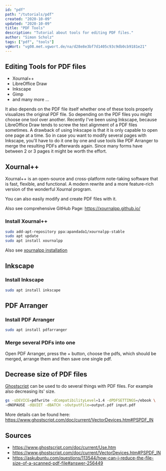 ```yaml
---
id: "pdf"
path: "/tutorials/pdf"
created: "2020-10-09"
updated: "2020-10-09"
title: "PDF Tools"
description: "Tutorial about tools for editing PDF files."
author: "Simon Scholz"
tags: ["pdf", "tools"]
vgWort: "vg08.met.vgwort.de/na/d28e8e3bf7d1405c93c9db0cb9181e21"
---
```


## Editing Tools for PDF files

- Xournal++
- LibreOffice Draw
- Inkscape
- Gimp
- and many more ...

It also depends on the PDF file itself whether one of these tools properly visualizes the original PDF file.
So depending on the PDF files you might choose one tool over another.
Recently I've been using Inkscape, because LibreOffice Draw tends to screw the text alignment of a PDF files sometimes.
A drawback of using Inkscape is that it is only capable to open one page at a time.
So in case you want to modify several pages with Inkscape, you'll have to do it one by one and use tools like PDF Arranger to merge the resulting PDFs afterwards again.
Since many forms have between 2 or 3 pages it might be worth the effort.

## Xournal++

Xournal++ is an open-source and cross-platform note-taking software that is fast, flexible, and functional. A modern rewrite and a more feature-rich version of the wonderful Xournal program.

You can also easily modify and create PDF files with it.

Also see comprehensive GitHub Page: https://xournalpp.github.io/

### Install Xournal++

```bash
sudo add-apt-repository ppa:apandada1/xournalpp-stable
sudo apt update
sudo apt install xournalpp
```

Also see [xournalpp installation](https://github.com/xournalpp/xournalpp/#installing)

## Inkscape

### Install Inkscape

```bash
sudo apt install inkscape
```

## PDF Arranger

### Install PDF Arranger

```bash
sudo apt install pdfarranger
```

### Merge several PDFs into one

Open PDF Arranger, press the + button, choose the pdfs, which should be merged, arrange them and then save one single pdf.

## Decrease size of PDF files

[Ghostscript](https://www.ghostscript.com/doc/current/Use.htm) can be used to do several things with PDF files.
For example also decreasing its' size.

```bash
gs -sDEVICE=pdfwrite -dCompatibilityLevel=1.4 -dPDFSETTINGS=/ebook \
-dNOPAUSE -dQUIET -dBATCH -sOutputFile=output.pdf input.pdf
```

More details can be found here: https://www.ghostscript.com/doc/current/VectorDevices.htm#PSPDF_IN

## Sources

- https://www.ghostscript.com/doc/current/Use.htm
- https://www.ghostscript.com/doc/current/VectorDevices.htm#PSPDF_IN
- https://askubuntu.com/questions/113544/how-can-i-reduce-the-file-size-of-a-scanned-pdf-file#answer-256449
